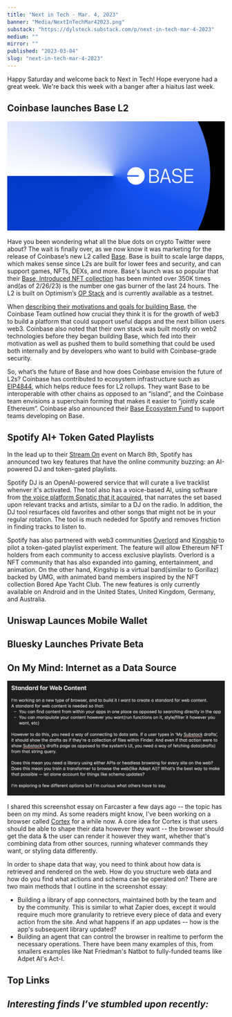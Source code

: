 ```yaml
---
title: "Next in Tech - Mar. 4, 2023"
banner: "Media/NextInTechMar42023.png"
substack: "https://dylsteck.substack.com/p/next-in-tech-mar-4-2023"
medium: ""
mirror: ""
published: "2023-03-04"
slug: "next-in-tech-mar-4-2023"
---
```


Happy Saturday and welcome back to Next in Tech! Hope everyone had a great week. We're back this week with a banger after a hiaitus last week. 

## Coinbase launches Base L2

![Base by Coinbase](Media/CoinbaseBaseL2.png)

Have you been wondering what all the blue dots on crypto Twitter were about? The wait is finally over, as we now know it was marketing for the release of Coinbase’s new L2 called [Base](https://base.org). Base is built to scale large dapps, which makes sense since L2s are built for lower fees and security, and can support games, NFTs, DEXs, and more. Base's launch was so popular that their [Base, Introduced NFT collection](https://twitter.com/BuildOnBase/status/1629981232732749830) has been minted over 350K times and(as of 2/26/23) is the number one gas burner of the last 24 hours. The L2 is built on Optimism’s [OP Stack](https://stack.optimism.io/) and is currently available as a testnet.

When [describing their motivations and goals for building Base](https://base.mirror.xyz/jjQnUq_UNTQOk7psnGBFOsShi7FlrRp8xevQUipG_Gk), the Coinbase Team outlined how crucial they think it is for the growth of web3 to build a platform that could support useful dapps and the next billion users web3. Coinbase also noted that their own stack was built mostly on web2 technologies before they began building Base, which fed into their motivation as well as pushed them to build something that could be used both internally and by developers who want to build with Coinbase-grade security.

So, what’s the future of Base and how does Coinbase envision the future of L2s? Coinbase has contributed to ecosystem infrastructure such as [EIP4844](https://www.coinbase.com/blog/supporting-eip-4844-reducing-fees-for-ethereum-layer-2-rollups), which helps reduce fees for L2 rollups. They want Base to be interoperable with other chains as opposed to an “island”, and the Coinbase team envisions a superchain forming that makes it easier to “jointly scale Ethereum”. Coinbase also announced their [Base Ecosystem Fund](https://docs.google.com/forms/d/e/1FAIpQLSeiSAod4PAbXlvvDGtHWu-GqzGpvHYfaTQR2f77AawD7GYc4Q/viewform) to support teams developing on Base.


## Spotify AI+ Token Gated Playlists

In the lead up to their [Stream On](https://newsroom.spotify.com/stream-on/) event on March 8th, Spotify has announced two key features that have the online community buzzing: an AI-powered DJ and token-gated playlists.

Spotify DJ is an OpenAI-powered service that will curate a live tracklist whenver it's activated. The tool also has a voice-based AI, using software from [the voice platform Sonatic that it acquired](https://newsroom.spotify.com/2022-06-13/spotify-to-acquire-sonantic-an-ai-voice-platform/), that narrates the set based upon relevant tracks and artists, similar to a DJ on the radio. In addition, the DJ tool resurfaces old favorites and other songs that might not be in your regular rotation. The tool is much nededed for Spotify and removes friction in finding tracks to listen to. 

Spotify has also partnered with web3 communities [Overlord](https://www.overlord.xyz/) and [Kingship](https://www.kingship.io/) to pilot a token-gated playlist experiment. The feature will allow Ethereum NFT holders from each community to access exclusive playlists. Overlord is a NFT community that has also expanded into gaming, entertainment, and animation. On the other hand, Kingship is a virtual band(similar to Gorillaz) backed by UMG, with animated band members inspired by the NFT collection Bored Ape Yacht Club. The new features is only currently available on Android and in the United States, United Kingdom, Germany, and Australia.


## Uniswap Launces Mobile Wallet


## Bluesky Launches Private Beta

## On My Mind: Internet as a Data Source

![Screenshot essay on a standard for web content](Media/StandardForWebContentSSEssay.png)

I shared this screenshot essay on Farcaster a few days ago -- the topic has been on my mind. As some readers might know, I've been working on a browser called [Cortex](https://withcortex.com) for a while now. A core idea for Cortex is that users should be able to shape their data however they want -- the browser should get the data & the user can render it however they want, whether that's combining data from other sources, running whatever commands they want, or styling data differently. 

In order to shape data that way, you need to think about how data is retrieved and rendered on the web. How do you structure web data and how do you find what actions and schema can be operated on? There are two main methods that I outline in the screenshot essay:
- Building a library of app connectors, maintained both by the team and by the community. This is similar to what Zapier does, except it would require much more granularity to retrieve every piece of data and every action from the site. And what happens if an app updates -- how is the app's subsequent library updated?
- Building an agent that can control the browser in realtime to perform the necessary operations. There have been many examples of this, from smallers examples like Nat Friedman's Natbot to fully-funded teams like Adpet AI's Act-I. 

## Top Links

_Interesting finds I’ve stumbled upon recently:_
- 